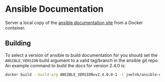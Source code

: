 # Ansible Documentation

Server a local copy of the [ansible documentation site](https://docs.ansible.com/) from a Docker container.

## Building

To select a version of ansible to build documentation for you should set the `ANSIBLE_VERSION` build argument to a valid tag/branch in the ansible git repo. An example command to build the docs for version 2.4.0 is:

```bash
docker build --build-arg ANSIBLE_VERSION=v2.4.0.0-1 -t joelnb/ansible-docs:local ansible-docs
```
